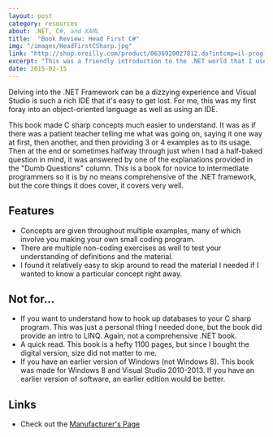 ```yaml
---
layout: post
category: resources
about: .NET, C#, and XAML
title:  "Book Review: Head First C#"
img: "/images/HeadFirstCSharp.jpg"
link: "http://shop.oreilly.com/product/0636920027812.do?intcmp=il-prog-books-videos-cat-intsrch_csharp_ct#tab_04_2"
excerpt: "This was a friendly introduction to the .NET world that I used to supplement my more formal education. I loved the variety of examples that really help internalize concepts."
date: 2015-02-15
---
```


Delving into the .NET Framework can be a dizzying experience and Visual Studio is such a rich IDE that it's easy to get lost. For me, this was my first foray into an object-oriented language as well as using an IDE.

This book made C sharp concepts much easier to understand. It was as if there was a patient teacher telling me what was going on, saying it one way at first, then another, and then providing 3 or 4 examples as to its usage. Then at the end or sometimes halfway through just when I had a half-baked question in mind, it was answered by one of the explanations provided in the "Dumb Questions" column. This is a book for novice to intermediate programmers so it is by no means comprehensive of the .NET framework, but the core things it does cover, it covers very well.

## Features
- Concepts are given throughout multiple examples, many of which involve you making your own small coding program.
- There are multiple non-coding exercises as well to test your understanding of definitions and the material.
- I found it relatively easy to skip around to read the material I needed if I wanted to know a particular concept right away.

## Not for...
- If you want to understand how to hook up databases to your C sharp program. This was just a personal thing I needed done, but the book did provide an intro to LINQ. Again, not a comprehensive .NET book.
- A quick read. This book is a hefty 1100 pages, but since I bought the digital version, size did not matter to me.
- If you have an earlier version of Windows (not Windows 8). This book was made for Windows 8 and Visual Studio 2010-2013. If you have an earlier version of software, an earlier edition would be better.

## Links
- Check out the [Manufacturer's Page](http://shop.oreilly.com/product/0636920027812.do?intcmp=il-prog-books-videos-cat-intsrch_csharp_ct#tab_04_2)
